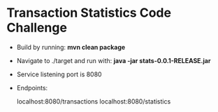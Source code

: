 # Transaction Statistics Code Challenge


*	Build by running: **mvn clean package**

*	Navigate to ./target and run with: **java -jar stats-0.0.1-RELEASE.jar** 

*	Service listening port is 8080

* 	Endpoints:

	localhost:8080/transactions
	localhost:8080/statistics
